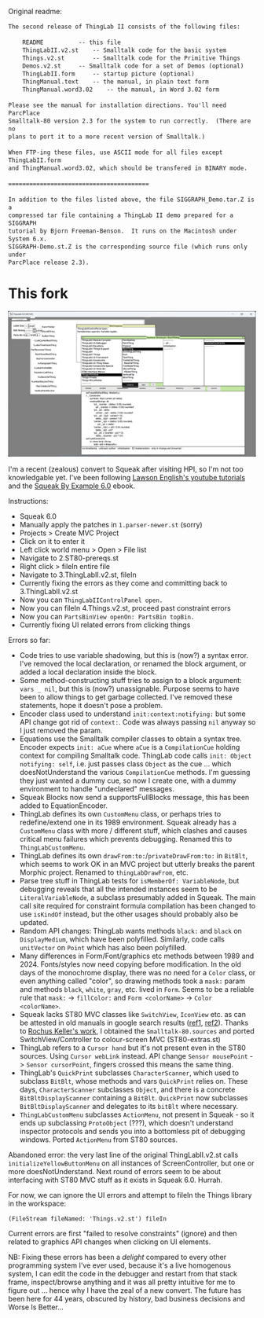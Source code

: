 Original readme:

```
The second release of ThingLab II consists of the following files:

	README			-- this file
	ThingLabII.v2.st	-- Smalltalk code for the basic system
	Things.v2.st		-- Smalltalk code for the Primitive Things
	Demos.v2.st		-- Smalltalk code for a set of Demos (optional)
	ThingLabII.form		-- startup picture (optional)
	ThingManual.text	-- the manual, in plain text form
	ThingManual.word3.02	-- the manual, in Word 3.02 form

Please see the manual for installation directions. You'll need ParcPlace
Smalltalk-80 version 2.3 for the system to run correctly.  (There are no
plans to port it to a more recent version of Smalltalk.)

When FTP-ing these files, use ASCII mode for all files except ThingLabII.form
and ThingManual.word3.02, which should be transfered in BINARY mode.

========================================

In addition to the files listed above, the file SIGGRAPH_Demo.tar.Z is a
compressed tar file containing a ThingLab II demo prepared for a SIGGRAPH
tutorial by Bjorn Freeman-Benson.  It runs on the Macintosh under System 6.x.
SIGGRAPH-Demo.st.Z is the corresponding source file (which runs only under
ParcPlace release 2.3).

```

# This fork

![Current status screenshot](screenshot-no-ui-errors-on-load.jpg)

I'm a recent (zealous) convert to Squeak after visiting HPI, so I'm not too knowledgable yet. I've been following [Lawson English's youtube tutorials](https://www.youtube.com/watch?v=Es7RyllOS-M&list=PL6601A198DF14788D) and the [Squeak By Example 6.0](https://squeak.org/#documentation) ebook.

Instructions:
- Squeak 6.0
- Manually apply the patches in `1.parser-newer.st` (sorry)
- Projects > Create MVC Project
- Click on it to enter it
- Left click world menu > Open > File list
- Navigate to 2.ST80-prereqs.st
- Right click > fileIn entire file
- Navigate to 3.ThingLabII.v2.st, fileIn
- Currently fixing the errors as they come and committing back to 3.ThingLabII.v2.st
- Now you can `ThingLabIIControlPanel open.`
- Now you can fileIn 4.Things.v2.st, proceed past constraint errors
- Now you can `PartsBinView openOn: PartsBin topBin.`
- Currently fixing UI related errors from clicking things

Errors so far:

- Code tries to use variable shadowing, but this is (now?) a syntax error. I've removed the local declaration, or renamed the block argument, or added a local declaration inside the block.
- Some method-constructing stuff tries to assign to a block argument: `vars _ nil`, but this is (now?) unassignable. Purpose seems to have been to allow things to get garbage collected. I've removed these statements, hope it doesn't pose a problem.
- Encoder class used to understand `init:context:notifying:` but some API change got rid of `context:`. Code was always passing `nil` anyway so I just removed the param.
- Equations use the Smalltalk compiler classes to obtain a syntax tree. Encoder expects `init: aCue` where `aCue` is a `CompilationCue` holding context for compiling Smalltalk code. ThingLab code calls `init: Object notifying: self`, i.e. just passes class `Object` as the cue ... which doesNotUnderstand the various `CompilationCue` methods. I'm guessing they just wanted a dummy cue, so now I create one, with a dummy environment to handle "undeclared" messages.
- Squeak Blocks now send a supportsFullBlocks message, this has been added to EquationEncoder.
- ThingLab defines its own `CustomMenu` class, or perhaps tries to redefine/extend one in its 1989 environment. Squeak already has a `CustomMenu` class with more / different stuff, which clashes and causes critical menu failures which prevents debugging. Renamed this to `ThingLabCustomMenu`.
- ThingLab defines its own `drawFrom:to:`/`privateDrawFrom:to:` in `BitBlt`, which seems to work OK in an MVC project but utterly breaks the parent Morphic project. Renamed to `thingLabDrawFrom`, etc.
- Parse tree stuff in ThingLab tests for `isMemberOf: VariableNode`, but debugging reveals that all the intended instances seem to be `LiteralVariableNode`, a subclass presumably added in Squeak. The main call site required for constraint formula compilation has been changed to use `isKindOf` instead, but the other usages should probably also be updated.
- Random API changes: ThingLab wants methods `black:` and `black` on `DisplayMedium`, which have been polyfilled. Similarly, code calls `unitVector` on `Point` which has also been polyfilled.
- Many differences in Form/Font/graphics etc methods between 1989 and 2024. Fonts/styles now need copying before modification. In the old days of the monochrome display, there was no need for a `Color` class, or even anything called "color", so drawing methods took a `mask:` param and methods `black`, `white`, `gray`, etc. lived in `Form`. Seems to be a reliable rule that `mask:` -> `fillColor:` and `Form <colorName>` -> `Color <colorName>`.
- Squeak lacks ST80 MVC classes like `SwitchView`, `IconView` etc. as can be attested in old manuals in google search results ([ref1](http://stephane.ducasse.free.fr/FreeBooks/InsideST/InsideSmalltalkII.pdf), [ref2](https://www.lri.fr/~mbl/ENS/FONDIHM/2013/papers/Krasner-JOOP88.pdf)). Thanks to [Rochus Keller's work](https://github.com/rochus-keller/Smalltalk), I obtained the `Smalltalk-80.sources` and ported SwitchView/Controller to colour-screen MVC (ST80-extras.st)
- ThingLab refers to a `Cursor hand` but it's not present even in the ST80 sources. Using `Cursor webLink` instead. API change `Sensor mousePoint` -> `Sensor cursorPoint`, fingers crossed this means the same thing.
- ThingLab's `QuickPrint` subclasses `CharacterScanner`, which used to subclass `BitBlt`, whose methods and vars `QuickPrint` relies on. These days, `CharacterScanner` subclasses `Object`, and there is a concrete `BitBltDisplayScanner` containing a `BitBlt`. `QuickPrint` now subclasses `BitBltDisplayScanner` and delegates to its `bitBlt` where necessary.
- `ThingLabCustomMenu` subclasses `ActionMenu`, not present in Squeak - so it ends up subclassing `ProtoObject` (???), which doesn't understand inspector protocols and sends you into a bottomless pit of debugging windows. Ported `ActionMenu` from ST80 sources.

Abandoned error: the very last line of the original ThingLabII.v2.st calls `initializeYellowButtonMenu` on all instances of ScreenController, but one or more doesNotUnderstand. Next round of errors seem to be about interfacing with ST80 MVC stuff as it exists in Squeak 6.0. Hurrah.

For now, we can ignore the UI errors and attempt to fileIn the Things library in the workspace:

```smalltalk
(FileStream fileNamed: 'Things.v2.st') fileIn
```

Current errors are first "failed to resolve constraints" (ignore) and then related to graphics API changes when clicking on UI elements.

NB: Fixing these errors has been a *delight* compared to every other programming system I've ever used, because it's a live homogenous system, I can edit the code in the debugger and restart from that stack frame, inspect/browse anything and it was all pretty intuitive for me to figure out ... hence why I have the zeal of a new convert. The future has been here for 44 years, obscured by history, bad business decisions and Worse Is Better...
